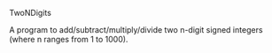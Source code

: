 TwoNDigits

A program to add/subtract/multiply/divide two n-digit signed integers (where n ranges from 1 to 1000).
